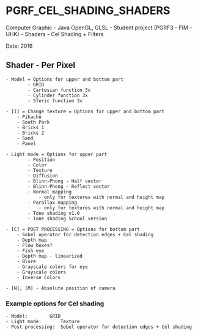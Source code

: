 # PGRF_CEL_SHADING_SHADERS
Computer Graphic - Java OpenGL, GLSL - Student project (PGRF3 - FIM - UHK) - Shaders - Cel Shading + Filters

Date: 2016

## Shader - Per Pixel

	- Model = Options for upper and bottom part
			- GRID
			- Cartesian function 3x
			- Cylinder function 3x
			- Sferic function 3x
      
	- [I] = Change texture = Options for upper and bottom part
		- Pikachu
		- South Park
		- Bricks 1
		- Bricks 2
		- Sand
		- Panel
    
	- Light mode = Options for upper part
			- Position
			- Color
			- Texture
			- Diffusion
			- Blinn-Phong - Half vector
			- Blinn-Phong - Reflect vector
			- Normal mapping
				- only for textures with normal and height map
			- Parallax mapping
				- only for textures with normal and height map
			- Tone shading v1.0
			- Tone shading School version

	- [C] = POST PROCESSING = Options for bottom part
		- Sobel operator for detection edges + Cel shading
		- Depth map
		- Flow boxes?
		- Fish eye
		- Depth map - linearized
		- Blure
		- Grayscale colors for eye
		- Grayscale colors
		- Inverse Colors

	- [N], [M] - Absolute position of camera


### Example options for Cel shading

	- Model:		GRID
	- Light mode:		Texture
	- Post processing:	Sobel operator for detection edges + Cel shading
